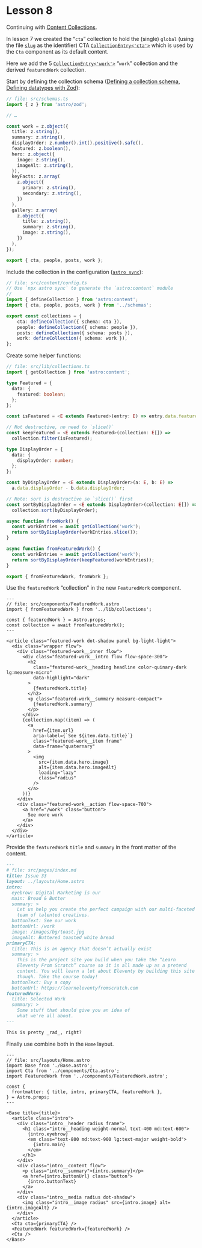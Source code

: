 # Lesson 8

Continuing with [Content Collections](https://docs.astro.build/en/guides/content-collections/).

In lesson 7 we created the “`cta`” collection to hold the (single) `global` (using the file [`slug`](https://docs.astro.build/en/reference/api-reference/#slug) as the identifier) CTA [`CollectionEntry<'cta'>`](https://docs.astro.build/en/reference/api-reference/#collection-entry-type) which is used by the `Cta` component as its default content.

Here we add the 5 [`CollectionEntry<'work'>`](https://docs.astro.build/en/reference/api-reference/#collection-entry-type) “`work`” collection and the derived `featuredWork` collection.

Start by defining the collection schema ([Defining a collection schema](https://docs.astro.build/en/guides/content-collections/#defining-a-collection-schema), [Defining datatypes with Zod](https://docs.astro.build/en/guides/content-collections/#defining-datatypes-with-zod)):

```TypeScript
// file: src/schemas.ts
import { z } from 'astro/zod';

// …

const work = z.object({
  title: z.string(),
  summary: z.string(),
  displayOrder: z.number().int().positive().safe(),
  featured: z.boolean(),
  hero: z.object({
    image: z.string(),
    imageAlt: z.string(),
  }),
  keyFacts: z.array(
    z.object({
      primary: z.string(),
      secondary: z.string(),
    })
  ),
  gallery: z.array(
    z.object({
      title: z.string(),
      summary: z.string(),
      image: z.string(),
    })
  ),
});

export { cta, people, posts, work };
```

Include the collection in the configuration ([`astro sync`](https://docs.astro.build/en/reference/cli-reference/#astro-sync)):

```TypeScript
// file: src/content/config.ts
// Use `npx astro sync` to generate the `astro:content` module
//
import { defineCollection } from 'astro:content';
import { cta, people, posts, work } from '../schemas';

export const collections = {
	cta: defineCollection({ schema: cta }),
	people: defineCollection({ schema: people }),
	posts: defineCollection({ schema: posts }),
	work: defineCollection({ schema: work }),
};
```

Create some helper functions:

```TypeScript
// file: src/lib/collections.ts
import { getCollection } from 'astro:content';

type Featured = {
  data: {
    featured: boolean;
  };
};

const isFeatured = <E extends Featured>(entry: E) => entry.data.featured;

// Not destructive, no need to `slice()`
const keepFeatured = <E extends Featured>(collection: E[]) =>
  collection.filter(isFeatured);

type DisplayOrder = {
  data: {
    displayOrder: number;
  };
};

const byDisplayOrder = <E extends DisplayOrder>(a: E, b: E) =>
  a.data.displayOrder - b.data.displayOrder;

// Note: sort is destructive so `slice()` first
const sortByDisplayOrder = <E extends DisplayOrder>(collection: E[]) =>
  collection.sort(byDisplayOrder);

async function fromWork() {
  const workEntries = await getCollection('work');
  return sortByDisplayOrder(workEntries.slice());
}

async function fromFeaturedWork() {
  const workEntries = await getCollection('work');
  return sortByDisplayOrder(keepFeatured(workEntries));
}

export { fromFeaturedWork, fromWork };
```

Use the `featuredWork` “collection” in the new `FeaturedWork` component.

```Astro
---
// file: src/components/FeaturedWork.astro
import { fromFeaturedWork } from '../lib/collections';

const { featuredWork } = Astro.props;
const collection = await fromFeaturedWork();
---

<article class="featured-work dot-shadow panel bg-light-light">
  <div class="wrapper flow">
    <div class="featured-work__inner flow">
      <div class="featured-work__intro flow flow-space-300">
        <h2
          class="featured-work__heading headline color-quinary-dark lg:measure-micro"
          data-highlight="dark"
        >
          {featuredWork.title}
        </h2>
        <p class="featured-work__summary measure-compact">
          {featuredWork.summary}
        </p>
      </div>
      {collection.map((item) => (
        <a
          href={item.url}
          aria-label={`See ${item.data.title}`}
          class="featured-work__item frame"
          data-frame="quaternary"
        >
          <img
            src={item.data.hero.image}
            alt={item.data.hero.imageAlt}
            loading="lazy"
            class="radius"
          />
        </a>
      ))}
    </div>
    <div class="featured-work__action flow-space-700">
      <a href="/work" class="button">
        See more work
      </a>
    </div>
  </div>
</article>
```

Provide the `featuredWork` `title` and `summary` in the front matter of the content.

```Markdown
---
# file: src/pages/index.md
title: Issue 33
layout: ../layouts/Home.astro
intro:
  eyebrow: Digital Marketing is our
  main: Bread & Butter
  summary: >
    Let us help you create the perfect campaign with our multi-faceted
    team of talented creatives.
  buttonText: See our work
  buttonUrl: /work
  image: /images/bg/toast.jpg
  imageAlt: Buttered toasted white bread
primaryCTA:
  title: This is an agency that doesn’t actually exist
  summary: >
    This is the project site you build when you take the “Learn
    Eleventy From Scratch” course so it is all made up as a pretend
    context. You will learn a lot about Eleventy by building this site
    though. Take the course today!
  buttonText: Buy a copy
  buttonUrl: https://learneleventyfromscratch.com
featuredWork:
  title: Selected Work
  summary: >
    Some stuff that should give you an idea of
    what we're all about.
---

This is pretty _rad_, right?
```

Finally use combine both in the `Home` layout.

```Astro
---
// file: src/layouts/Home.astro
import Base from './Base.astro';
import Cta from '../components/Cta.astro';
import FeaturedWork from '../components/FeaturedWork.astro';

const {
  frontmatter: { title, intro, primaryCTA, featuredWork },
} = Astro.props;
---

<Base title={title}>
  <article class="intro">
    <div class="intro__header radius frame">
      <h1 class="intro__heading weight-normal text-400 md:text-600">
        {intro.eyebrow}
        <em class="text-800 md:text-900 lg:text-major weight-bold">
          {intro.main}
        </em>
      </h1>
    </div>
    <div class="intro__content flow">
      <p class="intro__summary">{intro.summary}</p>
      <a href={intro.buttonUrl} class="button">
        {intro.buttonText}
      </a>
    </div>
    <div class="intro__media radius dot-shadow">
      <img class="intro__image radius" src={intro.image} alt={intro.imageAlt} />
    </div>
  </article>
  <Cta cta={primaryCTA} />
  <FeaturedWork featuredWork={featuredWork} />
  <Cta />
</Base>
```
